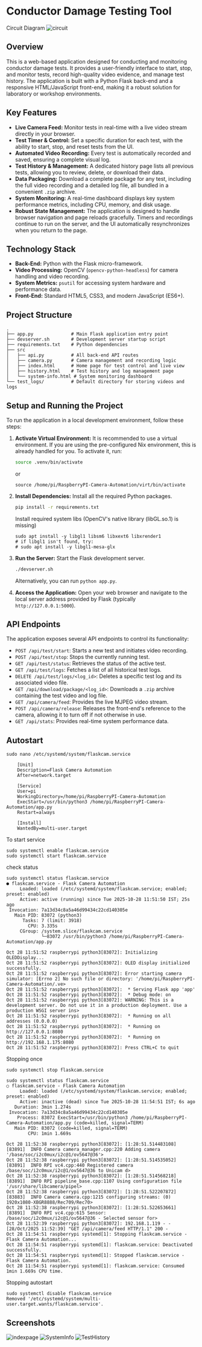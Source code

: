 # Conductor Damage Testing Tool

Circuit Diagram
![circuit](/screenshots/circuit_image.png)

## Overview

This is a web-based application designed for conducting and monitoring conductor damage tests. It provides a user-friendly interface to start, stop, and monitor tests, record high-quality video evidence, and manage test history. The application is built with a Python Flask back-end and a responsive HTML/JavaScript front-end, making it a robust solution for laboratory or workshop environments.

## Key Features

- **Live Camera Feed:** Monitor tests in real-time with a live video stream directly in your browser.
- **Test Timer & Control:** Set a specific duration for each test, with the ability to start, stop, and reset tests from the UI.
- **Automated Video Recording:** Every test is automatically recorded and saved, ensuring a complete visual log.
- **Test History & Management:** A dedicated history page lists all previous tests, allowing you to review, delete, or download their data.
- **Data Packaging:** Download a complete package for any test, including the full video recording and a detailed log file, all bundled in a convenient `.zip` archive.
- **System Monitoring:** A real-time dashboard displays key system performance metrics, including CPU, memory, and disk usage.
- **Robust State Management:** The application is designed to handle browser navigation and page reloads gracefully. Timers and recordings continue to run on the server, and the UI automatically resynchronizes when you return to the page.

## Technology Stack

- **Back-End:** Python with the Flask micro-framework.
- **Video Processing:** OpenCV (`opencv-python-headless`) for camera handling and video recording.
- **System Metrics:** `psutil` for accessing system hardware and performance data.
- **Front-End:** Standard HTML5, CSS3, and modern JavaScript (ES6+).

## Project Structure

```
.
├── app.py              # Main Flask application entry point
├── devserver.sh        # Development server startup script
├── requirements.txt    # Python dependencies
├── src
│   ├── api.py          # All back-end API routes
│   ├── camera.py       # Camera management and recording logic
│   ├── index.html      # Home page for test control and live view
│   ├── history.html    # Test history and log management page
│   └── system-info.html # System monitoring dashboard
└── test_logs/          # Default directory for storing videos and logs
```

## Setup and Running the Project

To run the application in a local development environment, follow these steps:

1.  **Activate Virtual Environment:** It is recommended to use a virtual environment. If you are using the pre-configured Nix environment, this is already handled for you. To activate it, run:
    ```bash
    source .venv/bin/activate
    ```
    or
    ```
    source /home/pi/RaspberryPI-Camera-Automation/virt/bin/activate
    ```

2.  **Install Dependencies:** Install all the required Python packages.
    ```bash
    pip install -r requirements.txt
    ```
    Install required system libs (OpenCV's native library (libGL.so.1) is missing)
    ``` sudo apt update
    sudo apt install -y libgl1 libsm6 libxext6 libxrender1
    # if libgl1 isn't found, try:
    # sudo apt install -y libgl1-mesa-glx
    ```
3.  **Run the Server:** Start the Flask development server.
    ```bash
    ./devserver.sh
    ```
    Alternatively, you can run `python app.py`.

4.  **Access the Application:** Open your web browser and navigate to the local server address provided by Flask (typically `http://127.0.0.1:5000`).

## API Endpoints

The application exposes several API endpoints to control its functionality:

- `POST /api/test/start`: Starts a new test and initiates video recording.
- `POST /api/test/stop`: Stops the currently running test.
- `GET /api/test/status`: Retrieves the status of the active test.
- `GET /api/test/logs`: Fetches a list of all historical test logs.
- `DELETE /api/test/logs/<log_id>`: Deletes a specific test log and its associated video file.
- `GET /api/download/package/<log_id>`: Downloads a `.zip` archive containing the test video and log file.
- `GET /api/camera/feed`: Provides the live MJPEG video stream.
- `POST /api/camera/release`: Releases the front-end's reference to the camera, allowing it to turn off if not otherwise in use.
- `GET /api/stats`: Provides real-time system performance data.
## Autostart
```
sudo nano /etc/systemd/system/flaskcam.service
```
```
    [Unit]
    Description=Flask Camera Automation
    After=network.target

    [Service]
    User=pi
    WorkingDirectory=/home/pi/RaspberryPI-Camera-Automation
    ExecStart=/usr/bin/python3 /home/pi/RaspberryPI-Camera-Automation/app.py
    Restart=always

    [Install]
    WantedBy=multi-user.target
```
To start service
```
sudo systemctl enable flaskcam.service
sudo systemctl start flaskcam.service
```
check status
```
sudo systemctl status flaskcam.service
● flaskcam.service - Flask Camera Automation
     Loaded: loaded (/etc/systemd/system/flaskcam.service; enabled; preset: enabled)
     Active: active (running) since Tue 2025-10-28 11:51:50 IST; 25s ago
 Invocation: 7a13d34c8a5a46d99434c22cd140305e
   Main PID: 83072 (python3)
      Tasks: 7 (limit: 3918)
        CPU: 3.335s
     CGroup: /system.slice/flaskcam.service
             └─83072 /usr/bin/python3 /home/pi/RaspberryPI-Camera-Automation/app.py

Oct 28 11:51:52 raspberrypi python3[83072]: Initializing OLEDDisplay...
Oct 28 11:51:52 raspberrypi python3[83072]: OLED display initialized successfully.
Oct 28 11:51:52 raspberrypi python3[83072]: Error starting camera simulator: [Errno 2] No such file or directory: '/home/pi/RaspberryPI-Camera-Automation/.ve>
Oct 28 11:51:52 raspberrypi python3[83072]:  * Serving Flask app 'app'
Oct 28 11:51:52 raspberrypi python3[83072]:  * Debug mode: on
Oct 28 11:51:52 raspberrypi python3[83072]: WARNING: This is a development server. Do not use it in a production deployment. Use a production WSGI server ins>
Oct 28 11:51:52 raspberrypi python3[83072]:  * Running on all addresses (0.0.0.0)
Oct 28 11:51:52 raspberrypi python3[83072]:  * Running on http://127.0.0.1:8080
Oct 28 11:51:52 raspberrypi python3[83072]:  * Running on http://192.168.1.175:8080
Oct 28 11:51:52 raspberrypi python3[83072]: Press CTRL+C to quit
```
Stopping once
```
sudo systemctl stop flaskcam.service

sudo systemctl status flaskcam.service
○ flaskcam.service - Flask Camera Automation
     Loaded: loaded (/etc/systemd/system/flaskcam.service; enabled; preset: enabled)
     Active: inactive (dead) since Tue 2025-10-28 11:54:51 IST; 6s ago
   Duration: 3min 1.274s
 Invocation: 7a13d34c8a5a46d99434c22cd140305e
    Process: 83072 ExecStart=/usr/bin/python3 /home/pi/RaspberryPI-Camera-Automation/app.py (code=killed, signal=TERM)
   Main PID: 83072 (code=killed, signal=TERM)
        CPU: 1min 1.669s

Oct 28 11:52:38 raspberrypi python3[83072]: [1:28:51.514483108] [83891]  INFO Camera camera_manager.cpp:220 Adding camera '/base/soc/i2c0mux/i2c@1/ov5647@36'>
Oct 28 11:52:38 raspberrypi python3[83072]: [1:28:51.514535052] [83891]  INFO RPI vc4.cpp:440 Registered camera /base/soc/i2c0mux/i2c@1/ov5647@36 to Unicam d>
Oct 28 11:52:38 raspberrypi python3[83072]: [1:28:51.514568218] [83891]  INFO RPI pipeline_base.cpp:1107 Using configuration file '/usr/share/libcamera/pipel>
Oct 28 11:52:38 raspberrypi python3[83072]: [1:28:51.522207872] [83883]  INFO Camera camera.cpp:1215 configuring streams: (0) 1920x1080-XBGR8888/Rec709/Rec70>
Oct 28 11:52:38 raspberrypi python3[83072]: [1:28:51.522653661] [83891]  INFO RPI vc4.cpp:615 Sensor: /base/soc/i2c0mux/i2c@1/ov5647@36 - Selected sensor for>
Oct 28 11:52:39 raspberrypi python3[83072]: 192.168.1.119 - - [28/Oct/2025 11:52:39] "GET /api/camera/feed HTTP/1.1" 200 -
Oct 28 11:54:51 raspberrypi systemd[1]: Stopping flaskcam.service - Flask Camera Automation...
Oct 28 11:54:51 raspberrypi systemd[1]: flaskcam.service: Deactivated successfully.
Oct 28 11:54:51 raspberrypi systemd[1]: Stopped flaskcam.service - Flask Camera Automation.
Oct 28 11:54:51 raspberrypi systemd[1]: flaskcam.service: Consumed 1min 1.669s CPU time.

```
Stopping autostart
```
sudo systemctl disable flaskcam.service
Removed '/etc/systemd/system/multi-user.target.wants/flaskcam.service'.
```
## Screenshots
![indexpage](/screenshots/index.png)
![SystemInfo](/screenshots/sys%20info.png)
![TestHistory](/screenshots/test%20history.png)

